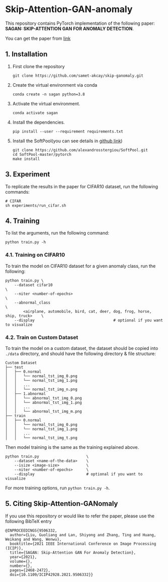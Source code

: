 # Skip-Attention-GAN-anomaly

This repository contains PyTorch implementation of the following paper: **SAGAN: SKIP-ATTENTION GAN FOR ANOMALY DETECTION**.

You can get the paper from [link](https://ieeexplore.ieee.org/document/9506332)

## 1. Installation

1. First clone the repository
   ```
   git clone https://github.com/samet-akcay/skip-ganomaly.git
   ```
2. Create the virtual environment via conda
    ```
    conda create -n sagan python=3.8
    ```
3. Activate the virtual environment.
    ```
    conda activate sagan
    ```
4. Install the dependencies.
   ```
   pip install --user --requirement requirements.txt
   ```

5. Install the SoftPool(you can see details in [github link](https://github.com/alexandrosstergiou/SoftPool))

   ```
   git clone https://github.com/alexandrosstergiou/SoftPool.git
   cd SoftPool-master/pytorch
   make install
   ```

   

## 3. Experiment

To replicate the results in the paper for CIFAR10  dataset, run the following commands:

``` shell
# CIFAR
sh experiments/run_cifar.sh
```

## 4. Training
To list the arguments, run the following command:
```
python train.py -h
```

### 4.1. Training on CIFAR10
To train the model on CIFAR10 dataset for a given anomaly class, run the following:

``` 
python train.py \
    --dataset cifar10                                                             \
    --niter <number-of-epochs>                                                    \
    --abnormal_class                                                              \
        <airplane, automobile, bird, cat, deer, dog, frog, horse, ship, truck>    \
    --display                                   # optional if you want to visualize        
```

### 4.2. Train on Custom Dataset
To train the model on a custom dataset, the dataset should be copied into `./data` directory, and should have the following directory & file structure:

```
Custom Dataset
├── test
│   ├── 0.normal
│   │   └── normal_tst_img_0.png
│   │   └── normal_tst_img_1.png
│   │   ...
│   │   └── normal_tst_img_n.png
│   ├── 1.abnormal
│   │   └── abnormal_tst_img_0.png
│   │   └── abnormal_tst_img_1.png
│   │   ...
│   │   └── abnormal_tst_img_m.png
├── train
│   ├── 0.normal
│   │   └── normal_tst_img_0.png
│   │   └── normal_tst_img_1.png
│   │   ...
│   │   └── normal_tst_img_t.png

```

Then model training is the same as the training explained above.

```
python train.py                     \
    --dataset <name-of-the-data>    \
    --isize <image-size>            \
    --niter <number-of-epochs>      \
    --display                       # optional if you want to visualize
```

For more training options, run `python train.py -h`.

## 5. Citing Skip-Attention-GANomaly

If you use this repository or would like to refer the paper, please use the following BibTeX entry
```
@INPROCEEDINGS{9506332,
  author={Liu, Guoliang and Lan, Shiyong and Zhang, Ting and Huang, Weikang and Wang, Wenwu},
  booktitle={2021 IEEE International Conference on Image Processing (ICIP)}, 
  title={SAGAN: Skip-Attention GAN For Anomaly Detection}, 
  year={2021},
  volume={},
  number={},
  pages={2468-2472},
  doi={10.1109/ICIP42928.2021.9506332}}
```

